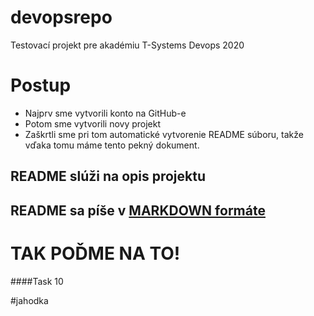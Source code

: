 # devopsrepo

Testovací projekt pre akadémiu T-Systems Devops 2020

# Postup

* Najprv sme vytvorili konto na GitHub-e
* Potom sme vytvorili novy projekt
* Zaškrtli sme pri tom automatické vytvorenie README súboru, takže vďaka tomu máme tento pekný dokument.

## README slúži na opis projektu

## README sa píše v [MARKDOWN formáte](https://github.com/adam-p/markdown-here/wiki/Markdown-Cheatsheet)

# TAK POĎME NA TO!

####Task 10

#jahodka
